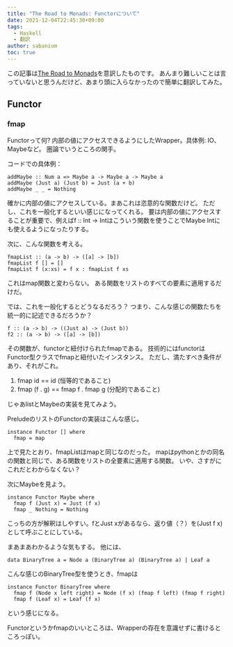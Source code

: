 ```yaml
---
title: "The Road to Monads: Functorについて"
date: 2021-12-04T22:45:30+09:00
tags:
  - Haskell
  - 翻訳
author: sabanium
toc: true
---
```


この記事は[The Road to Monads](https://oliverbalfour.github.io/haskell/2020/08/04/functors-in-haskell.html)を意訳したものです。
あんまり難しいことは言っていないと思うんだけど、あまり頭に入らなかったので簡単に翻訳してみた。

## Functor
### fmap

Functorって何? 内部の値にアクセスできるようにしたWrapper。具体例: IO、Maybeなど。
圏論でいうところの関手。

コードでの具体例：
```
addMaybe :: Num a => Maybe a -> Maybe a -> Maybe a
addMaybe (Just a) (Just b) = Just (a + b)
addMaybe _ _ = Nothing
```
確かに内部の値にアクセスしている。まあこれは恣意的な関数だけど。
ただし、これを一般化するといい感じになってくれる。
要は内部の値にアクセスすることが重要で、例えばf :: Int -> Intはこういう関数を使うことでMaybe Intにも使えるようになったりする。

次に、こんな関数を考える。
```
fmapList :: (a -> b) -> ([a] -> [b])
fmapList f [] = []
fmapList f (x:xs) = f x : fmapList f xs
```
これはmap関数と変わらない。
ある関数をリストのすべての要素に適用するだけだ。

では、これを一般化するとどうなるだろう？ 
つまり、こんな感じの関数たちを統一的に記述できるだろうか？
```
f :: (a -> b) -> ((Just a) -> (Just b))
f2 :: (a -> b) -> ([a] -> [b])
```
その関数が、functorと紐付けられたfmapである。
技術的にはfunctorはFunctor型クラスでfmapと紐付いたインスタンス。
ただし、満たすべき条件があり、それがこれ。

  1. fmap id == id (恒等的であること)
  2. fmap (f . g) == fmap f . fmap g (分配的であること)

じゃあlistとMaybeの実装を見てみよう。

PreludeのリストのFunctorの実装はこんな感じ。
```
instance Functor [] where
  fmap = map
```
上で見たとおり、fmapListはmapと同じなのだった。
mapはpythonとかの同名の関数と同じで、ある関数をリストの全要素に適用する関数。
いや、さすがにこれだとわからなくない？

次にMaybeを見よう。
```
instance Functor Maybe where
  fmap f (Just x) = Just (f x)
  fmap _ Nothing = Nothing
```
こっちの方が解釈はしやすい。fとJust xがあるなら、返り値（？）を(Just f x)として呼ぶことにしている。

まあまあわかるような気もする。
他には、
```
data BinaryTree a = Node a (BinaryTree a) (BinaryTree a) | Leaf a
```
こんな感じのBinaryTree型を使うとき、fmapは
```
instance Functor BinaryTree where
  fmap f (Node x left right) = Node (f x) (fmap f left) (fmap f right)
  fmap f (Leaf x) = Leaf (f x)
```
という感じになる。

Functorというかfmapのいいところは、Wrapperの存在を意識せずに書けるところっぽい。

